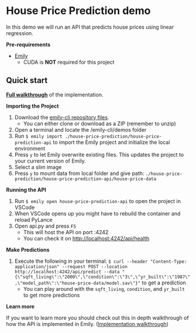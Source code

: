 # House Price Prediction demo

In this demo we will run an API that predicts house prices using linear regression.

**Pre-requirements**
- [Emily](https://github.com/amboltio/emily-cli/#getting-started)
	- CUDA is **NOT** required for this project

## Quick start 
[**Full walkthrough**](https://github.com/amboltio/emily-cli/wiki/House-price-prediction) of the implementation.

**Importing the Project**

1. Download the [emily-cli repository files](https://github.com/amboltio/emily-cli).
	* You can either clone or download as a ZIP (remember to unzip)
2. Open a terminal and locate the /emily-cli/demos folder
3. Run ```$ emily import ./house-price-prediction/house-price-prediction-api``` to import the Emily project and initialize the local environment
4. Press `y` to let Emily overwrite existing files. This updates the project to your current version of Emily.
5. Select a slim image
6. Press `y` to mount data from local folder and give path: `./house-price-prediction/house-price-prediction-api/house-price-data`

**Running the API**

1. Run `$ emily open house-price-prediction-api` to open the project in VSCode
2. When VSCode opens up you might have to rebuild the container and reload PyLance 
3. Open api.py and press `F5`
	* This will host the API on port :4242
	* You can check it on [http://localhost:4242/api/health](http://localhost:4242/api/health)

**Make Predictions**

1. Execute the following in your terminal: `$ curl --header "Content-Type: application/json" --request POST --location http://localhost:4242/api/predict --data "{\"sqft_living\":\"2000\",\"condition\":\"3\",\"yr_built\":\"1987\",\"model_path\":\"house-price-data/model.sav\"}"`  to get a prediction
	* You can play around with the `sqft_living`, `condition`, and `yr_built` to get more predictions


**Learn more** 

If you want to learn more you should check out this in depth walkthrough of how the API is implemented in Emily.
([Implementation walkthrough](https://github.com/amboltio/emily-cli/wiki/House-price-prediction))


